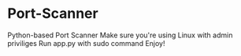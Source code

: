 # Port-Scanner
Python-based Port Scanner
Make sure you're using Linux with admin priviliges
Run app.py with sudo command
Enjoy!
